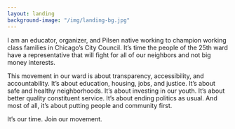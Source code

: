 ```yaml
---
layout: landing
background-image: "/img/landing-bg.jpg"
---
```

I am an educator, organizer, and Pilsen native working to champion working class families in Chicago’s City Council. It’s time the people of the 25th ward have a representative that will fight for all of our neighbors and not big money interests.

This movement in our ward is about transparency, accessibility, and accountability. It’s about education, housing, jobs, and justice. It’s about safe and healthy neighborhoods. It’s about investing in our youth. It’s about better quality constituent service. It’s about ending politics as usual. And most of all, it’s about putting people and community first.

It’s our time. Join our movement.
